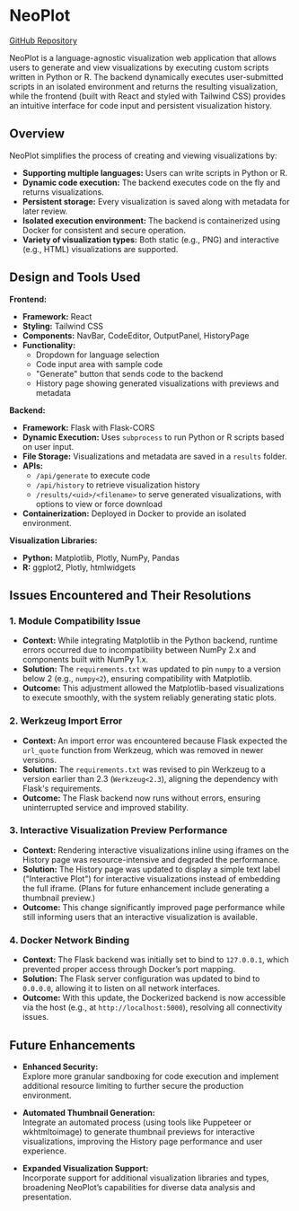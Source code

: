 # NeoPlot

[GitHub Repository](https://github.com/yourusername/NeoPlot)

NeoPlot is a language-agnostic visualization web application that allows users to generate and view visualizations by executing custom scripts written in Python or R. The backend dynamically executes user-submitted scripts in an isolated environment and returns the resulting visualization, while the frontend (built with React and styled with Tailwind CSS) provides an intuitive interface for code input and persistent visualization history.

## Overview

NeoPlot simplifies the process of creating and viewing visualizations by:
- **Supporting multiple languages:** Users can write scripts in Python or R.
- **Dynamic code execution:** The backend executes code on the fly and returns visualizations.
- **Persistent storage:** Every visualization is saved along with metadata for later review.
- **Isolated execution environment:** The backend is containerized using Docker for consistent and secure operation.
- **Variety of visualization types:** Both static (e.g., PNG) and interactive (e.g., HTML) visualizations are supported.

## Design and Tools Used

**Frontend:**
- **Framework:** React
- **Styling:** Tailwind CSS
- **Components:** NavBar, CodeEditor, OutputPanel, HistoryPage
- **Functionality:**  
  - Dropdown for language selection
  - Code input area with sample code
  - "Generate" button that sends code to the backend
  - History page showing generated visualizations with previews and metadata

**Backend:**
- **Framework:** Flask with Flask-CORS
- **Dynamic Execution:** Uses `subprocess` to run Python or R scripts based on user input.
- **File Storage:** Visualizations and metadata are saved in a `results` folder.
- **APIs:**  
  - `/api/generate` to execute code
  - `/api/history` to retrieve visualization history
  - `/results/<uid>/<filename>` to serve generated visualizations, with options to view or force download
- **Containerization:** Deployed in Docker to provide an isolated environment.

**Visualization Libraries:**
- **Python:** Matplotlib, Plotly, NumPy, Pandas
- **R:** ggplot2, Plotly, htmlwidgets

## Issues Encountered and Their Resolutions

### 1. Module Compatibility Issue
- **Context:** While integrating Matplotlib in the Python backend, runtime errors occurred due to incompatibility between NumPy 2.x and components built with NumPy 1.x.
- **Solution:** The `requirements.txt` was updated to pin `numpy` to a version below 2 (e.g., `numpy<2`), ensuring compatibility with Matplotlib.
- **Outcome:** This adjustment allowed the Matplotlib-based visualizations to execute smoothly, with the system reliably generating static plots.

### 2. Werkzeug Import Error
- **Context:** An import error was encountered because Flask expected the `url_quote` function from Werkzeug, which was removed in newer versions.
- **Solution:** The `requirements.txt` was revised to pin Werkzeug to a version earlier than 2.3 (`Werkzeug<2.3`), aligning the dependency with Flask's requirements.
- **Outcome:** The Flask backend now runs without errors, ensuring uninterrupted service and improved stability.

### 3. Interactive Visualization Preview Performance
- **Context:** Rendering interactive visualizations inline using iframes on the History page was resource-intensive and degraded the performance.
- **Solution:** The History page was updated to display a simple text label ("Interactive Plot") for interactive visualizations instead of embedding the full iframe. (Plans for future enhancement include generating a thumbnail preview.)
- **Outcome:** This change significantly improved page performance while still informing users that an interactive visualization is available.

### 4. Docker Network Binding
- **Context:** The Flask backend was initially set to bind to `127.0.0.1`, which prevented proper access through Docker’s port mapping.
- **Solution:** The Flask server configuration was updated to bind to `0.0.0.0`, allowing it to listen on all network interfaces.
- **Outcome:** With this update, the Dockerized backend is now accessible via the host (e.g., at `http://localhost:5000`), resolving all connectivity issues.


## Future Enhancements

- **Enhanced Security:**  
  Explore more granular sandboxing for code execution and implement additional resource limiting to further secure the production environment.

- **Automated Thumbnail Generation:**  
  Integrate an automated process (using tools like Puppeteer or wkhtmltoimage) to generate thumbnail previews for interactive visualizations, improving the History page performance and user experience.

- **Expanded Visualization Support:**  
  Incorporate support for additional visualization libraries and types, broadening NeoPlot’s capabilities for diverse data analysis and presentation.
